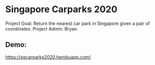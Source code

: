 # Singapore Carparks 2020
Project Goal: Return the nearest car park in Singapore given a pair of coordinates. Project Admin: Bryan.

## Demo:
https://sgcarparks2020.herokuapp.com/
